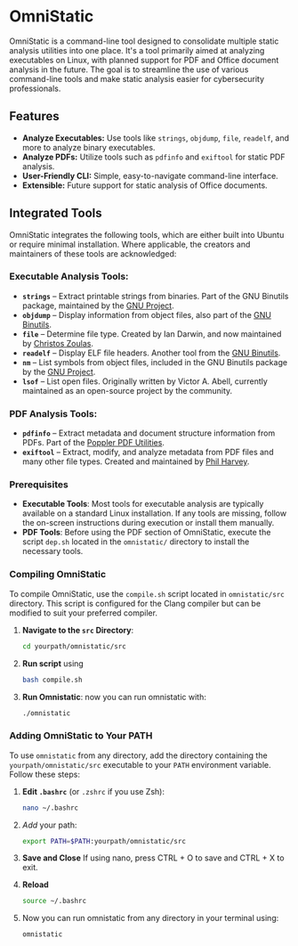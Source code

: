 # OmniStatic

OmniStatic is a command-line tool designed to consolidate multiple static analysis utilities into one place. It's a tool primarily aimed at analyzing executables on Linux, with planned support for PDF and Office document analysis in the future. The goal is to streamline the use of various command-line tools and make static analysis easier for cybersecurity professionals.

## Features

- **Analyze Executables:** Use tools like `strings`, `objdump`, `file`, `readelf`, and more to analyze binary executables.
- **Analyze PDFs:** Utilize tools such as `pdfinfo` and `exiftool` for static PDF analysis.
- **User-Friendly CLI:** Simple, easy-to-navigate command-line interface.
- **Extensible:** Future support for static analysis of Office documents.

## Integrated Tools

OmniStatic integrates the following tools, which are either built into Ubuntu or require minimal installation. Where applicable, the creators and maintainers of these tools are acknowledged:

### Executable Analysis Tools:
- **`strings`** – Extract printable strings from binaries. Part of the GNU Binutils package, maintained by the [GNU Project](https://www.gnu.org/software/binutils/).
- **`objdump`** – Display information from object files, also part of the [GNU Binutils](https://www.gnu.org/software/binutils/).
- **`file`** – Determine file type. Created by Ian Darwin, and now maintained by [Christos Zoulas](https://github.com/file/file).
- **`readelf`** – Display ELF file headers. Another tool from the [GNU Binutils](https://www.gnu.org/software/binutils/).
- **`nm`** – List symbols from object files, included in the GNU Binutils package by the [GNU Project](https://www.gnu.org/software/binutils/).
- **`lsof`** – List open files. Originally written by Victor A. Abell, currently maintained as an open-source project by the community.

### PDF Analysis Tools:
- **`pdfinfo`** – Extract metadata and document structure information from PDFs. Part of the [Poppler PDF Utilities](https://poppler.freedesktop.org/).
- **`exiftool`** – Extract, modify, and analyze metadata from PDF files and many other file types. Created and maintained by [Phil Harvey](https://exiftool.org/).

### Prerequisites

- **Executable Tools**: Most tools for executable analysis are typically available on a standard Linux installation. If any tools are missing, follow the on-screen instructions during execution or install them manually.
- **PDF Tools**: Before using the PDF section of OmniStatic, execute the script `dep.sh` located in the `omnistatic/` directory to install the necessary tools.

### Compiling OmniStatic

To compile OmniStatic, use the `compile.sh` script located in `omnistatic/src` directory. This script is configured for the Clang compiler but can be modified to suit your preferred compiler.

1. **Navigate to the `src` Directory**:

   ```bash
   cd yourpath/omnistatic/src
2. **Run script** using 
   ```bash
   bash compile.sh
3. **Run Omnistatic**: now you can run omnistatic with:
   ```bash
   ./omnistatic
### Adding OmniStatic to Your PATH

To use `omnistatic` from any directory, add the directory containing the `yourpath/omnistatic/src` executable to your `PATH` environment variable. Follow these steps:
1. **Edit `.bashrc`** (or `.zshrc` if you use Zsh):

   ```bash
   nano ~/.bashrc
2. *Add* your path: 

    ```bash
    export PATH=$PATH:yourpath/omnistatic/src
3. **Save and Close** If using nano, press CTRL + O to save and CTRL + X to exit.
4. **Reload**
    ```bash
    source ~/.bashrc
5. Now you can run omnistatic from any directory in your terminal using:
    ```bash
    omnistatic